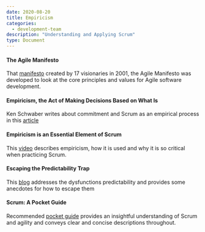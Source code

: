 ```yaml
---
date: 2020-08-20
title: Empiricism  
categories:
  - development-team
description: "Understanding and Applying Scrum"
type: Document
---
```

#### The Agile Manifesto
That [manifesto](http://agilemanifesto.org/) created by 17 visionaries in 2001, the Agile Manifesto was developed to look at the core principles and values for Agile software development.

#### Empiricism, the Act of Making Decisions Based on What Is
Ken Schwaber writes about commitment and Scrum as an empirical process in this [article](https://kenschwaber.wordpress.com/2011/05/03/empiricism-the-act-of-making-decisions-based-on-what-is/)

#### Empiricism is an Essential Element of Scrum
This [video](https://youtu.be/q603WTOSYDk) describes empiricism, how it is used and why it is so critical when practicing Scrum.

#### Escaping the Predictability Trap
This [blog](https://www.scrum.org/resources/blog/escaping-predictability-trap) addresses the dysfunctions predictability and provides some anecdotes for how to escape them

#### Scrum: A Pocket Guide
Recommended [pocket guide](https://www.amazon.com/dp/9087537204?tag=readleng-20) provides an insightful understanding of Scrum and agility and conveys clear and concise descriptions throughout.
